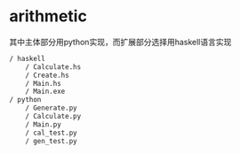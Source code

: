 # arithmetic
其中主体部分用python实现，而扩展部分选择用haskell语言实现

```tcl
/ haskell
	/ Calculate.hs
	/ Create.hs
	/ Main.hs
	/ Main.exe
/ python
	/ Generate.py
	/ Calculate.py
	/ Main.py
	/ cal_test.py
	/ gen_test.py
```

